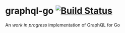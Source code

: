 graphql-go [![Build Status](https://travis-ci.org/chris-ramon/graphql-go.svg)](https://travis-ci.org/chris-ramon/graphql-go)
=====
An *work in progress* implementation of GraphQL for Go
